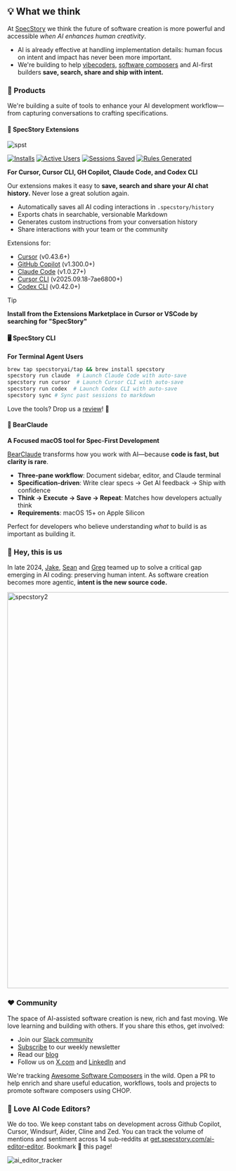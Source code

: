 ## 💡 What we think

At [SpecStory](https://specstory.com/) we think the future of software creation is more powerful and accessible _when AI enhances human creativity_.

- AI is already effective at handling implementation details: human focus on intent and impact has never been more important.
- We're building to help [vibecoders](https://en.wikipedia.org/wiki/Vibe_coding), [software composers](https://tolacapital.com/2024/11/13/the-rise-of-the-software-composer-a-new-era-of-software-creation) and AI-first builders **save, search, share and ship with intent.**

### 🤖 Products

We're building a suite of tools to enhance your AI development workflow—from capturing conversations to crafting specifications.

#### 🔌 SpecStory Extensions

![spst](https://github.com/user-attachments/assets/d12ec377-acea-4945-8587-221f30c426ce)

[![Installs](https://img.shields.io/endpoint?url=https%3A%2F%2Fspecstory.com%2Fapi%2Fbadge%3Fstat%3Dinstalls&style=flat-square)](https://specstory.com/api/badge?stat=installs)
[![Active Users](https://img.shields.io/endpoint?url=https%3A%2F%2Fspecstory.com%2Fapi%2Fbadge%3Fstat%3DactiveUsers&style=flat-square)](https://specstory.com/api/badge?stat=activeUsers)
[![Sessions Saved](https://img.shields.io/endpoint?url=https%3A%2F%2Fspecstory.com%2Fapi%2Fbadge%3Fstat%3DsessionsSaved&style=flat-square)](https://specstory.com/api/badge?stat=sessionsSaved)
[![Rules Generated](https://img.shields.io/endpoint?url=https%3A%2F%2Fspecstory.com%2Fapi%2Fbadge%3Fstat%3DrulesGenerated&style=flat-square)](https://specstory.com/api/badge?stat=rulesGenerated)

**For Cursor, Cursor CLI, GH Copilot, Claude Code, and Codex CLI**

Our extensions makes it easy to **save, search and share your AI chat history.** Never lose a great solution again.

- Automatically saves all AI coding interactions in `.specstory/history` 
- Exports chats in searchable, versionable Markdown
- Generates custom instructions from your conversation history
- Share interactions with your team or the community

Extensions for:

- [Cursor](https://www.cursor.com/) (v0.43.6+)
- [GitHub Copilot](https://github.com/features/copilot) (v1.300.0+)
- [Claude Code](https://www.claude.com/product/claude-code) (v1.0.27+)
- [Cursor CLI](https://cursor.com/cli) (v2025.09.18-7ae6800+)
- [Codex CLI](https://www.openai.com/codex/cli/) (v0.42.0+)

> [!TIP]
> **Install from the Extensions Marketplace in Cursor or VSCode by searching for "SpecStory"**

####  🖥️ SpecStory CLI

**For Terminal Agent Users**

```bash
brew tap specstoryai/tap && brew install specstory
specstory run claude  # Launch Claude Code with auto-save
specstory run cursor  # Launch Cursor CLI with auto-save
specstory run codex  # Launch Codex CLI with auto-save
specstory sync # Sync past sessions to markdown
```

Love the tools? Drop us a [review](https://marketplace.visualstudio.com/items?itemName=SpecStory.specstory-vscode&ssr=false#review-details)! 🧠

#### 🧸 BearClaude

**A Focused macOS tool for Spec-First Development**

[BearClaude](https://bearclaude.specstory.com) transforms how you work with AI—because **code is fast, but clarity is rare**.

- **Three-pane workflow**: Document sidebar, editor, and Claude terminal
- **Specification-driven**: Write clear specs → Get AI feedback → Ship with confidence
- **Think → Execute → Save → Repeat**: Matches how developers actually think
- **Requirements**: macOS 15+ on Apple Silicon

Perfect for developers who believe understanding *what* to build is as important as building it.

### 👋 Hey, this is us

In late 2024, [Jake](https://github.com/jakelevirne), [Sean](https://github.com/belucid) and [Greg](https://github.com/gregce) teamed up to solve a critical gap emerging in AI coding: preserving human intent. As software creation becomes more agentic, **intent is the new source code.**

<img width="900" alt="specstory2" src="https://github.com/user-attachments/assets/9983d6eb-138c-4fd6-8da0-97468f0c8b38" />

### ❤️ Community

The space of AI-assisted software creation is new, rich and fast moving. We love learning and building with others. If you share this ethos, get involved:

- Join our [Slack community](https://specstory.slack.com/join/shared_invite/zt-2vq0274ck-MYS39rgOpDSmgfE1IeK9gg)
- [Subscribe](https://newsletter.specstory.com/) to our weekly newsletter
- Read our [blog](https://specstory.com/blog)
- Follow us on [X.com](https://x.com/specstoryai) and [LinkedIn](https://www.linkedin.com/company/specstory/) and

We're tracking [Awesome Software Composers](https://github.com/specstoryai/awesome-software-composers) in the wild. Open a PR to help enrich and share useful education, workflows, tools and projects to promote software composers using CHOP.

### 🤖 Love AI Code Editors? 

We do too. We keep constant tabs on development across Github Copilot, Cursor, Windsurf, Aider, Cline and Zed. You can track the volume of mentions and sentiment across 14 sub-reddits at [get.specstory.com/ai-editor-editor](https://specstory.com/editor-tracker). Bookmark 🔖 this page!

![ai_editor_tracker](https://github.com/user-attachments/assets/e4b23cb8-b790-45dc-809a-e5c532e56bb8)




